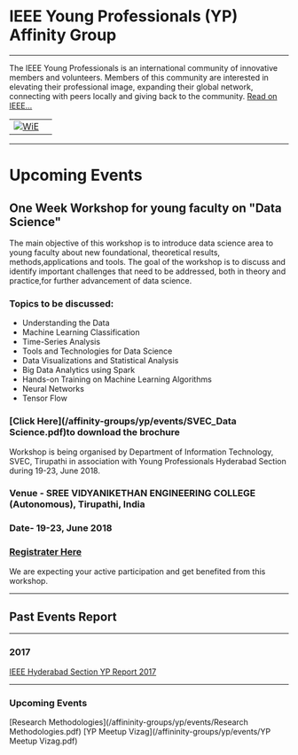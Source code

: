 # IEEE Young Professionals (YP) Affinity Group

---


The IEEE Young Professionals is an international community of innovative members and volunteers. Members of this community are interested in elevating their professional image, expanding their global network, connecting with peers locally and giving back to the community.
[Read on IEEE...](https://yp.ieee.org)

|                                                                     |                           |
|---------------------------------------------------------------------|---------------------------|
|[![WiE](/media/ag/yp-logo-new.png)](/affinity-groups/yp/yp.md)       |                           |

---
# Upcoming Events

## One Week Workshop for young faculty on "Data Science" 

The main objective of this workshop is to introduce data science area to young faculty about new foundational, theoretical results,
methods,applications and tools. The goal of the workshop is to discuss and identify important challenges that need to be addressed, both
in theory and practice,for further advancement of data science.

### Topics to be discussed:
* Understanding the Data
* Machine Learning Classification
* Time-Series Analysis
* Tools and Technologies for Data Science
* Data Visualizations and Statistical Analysis
* Big Data Analytics using Spark
* Hands-on Training on Machine Learning Algorithms
* Neural Networks
* Tensor Flow

### [Click Here](/affinity-groups/yp/events/SVEC_Data Science.pdf)to download the brochure

Workshop is being organised by Department of Information Technology, SVEC, Tirupathi in association with Young Professionals Hyderabad
Section during 19-23, June 2018.

### Venue - SREE VIDYANIKETHAN ENGINEERING COLLEGE (Autonomous), Tirupathi, India
### Date- 19-23, June 2018
### [Registrater Here ](https://docs.google.com/forms/d/e/1FAIpQLSfHn-QE-mPWq481sO5R6XP-UNdnwYblY_TvUkyWroug3Ofstg/viewform)

We are expecting your active participation and get benefited from this workshop.

---

## Past Events Report

---

### 2017

[IEEE Hyderabad Section YP Report 2017](/affininity-groups/yp/events/YPAGWebContent.pdf)

---

### Upcoming Events

[Research Methodologies](/affininity-groups/yp/events/Research Methodologies.pdf)
[YP Meetup Vizag](/affininity-groups/yp/events/YP Meetup Vizag.pdf)

